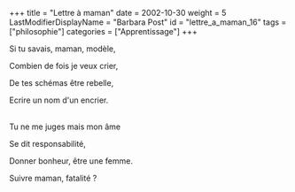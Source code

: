 +++
title = "Lettre à maman"
date = 2002-10-30
weight = 5
LastModifierDisplayName = "Barbara Post"
id = "lettre_a_maman_16"
tags = ["philosophie"]
categories = ["Apprentissage"]
+++

Si tu savais, maman, modèle,

Combien de fois je veux crier,

De tes schémas être rebelle,

Ecrire un nom d'un encrier.

 \
Tu ne me juges mais mon âme

Se dit responsabilité,

Donner bonheur, être une femme.

Suivre maman, fatalité ?
